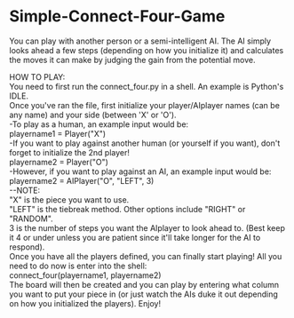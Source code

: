 # Simple-Connect-Four-Game

You can play with another person or a semi-intelligent AI. The AI simply looks ahead a few steps (depending on how you initialize it) and calculates the moves it can make by judging the gain from the potential move.

HOW TO PLAY:  
You need to first run the connect_four.py in a shell. An example is Python's IDLE.  
Once you've ran the file, first initialize your player/AIplayer names (can be any name) and your side (between 'X' or 'O').  
  -To play as a human, an example input would be:  
    playername1 = Player("X")  
  -If you want to play against another human (or yourself if you want), don't forget to initialize the 2nd player!  
    playername2 = Player("O")  
  -However, if you want to play against an AI, an example input would be:  
    playername2 = AIPlayer("O", "LEFT", 3)   
      --NOTE:   
      "X" is the piece you want to use.  
      "LEFT" is the tiebreak method. Other options include "RIGHT" or "RANDOM". <br />
      3 is the number of steps you want the AIplayer to look ahead to. (Best keep it 4 or under unless you are patient since it'll take longer for the AI to respond).  
Once you have all the players defined, you can finally start playing! All you need to do now is enter into the shell:  
  connect_four(playername1, playername2)  
The board will then be created and you can play by entering what column you want to put your piece in (or just watch the AIs duke it out depending on how you initialized the players). Enjoy!  
 

